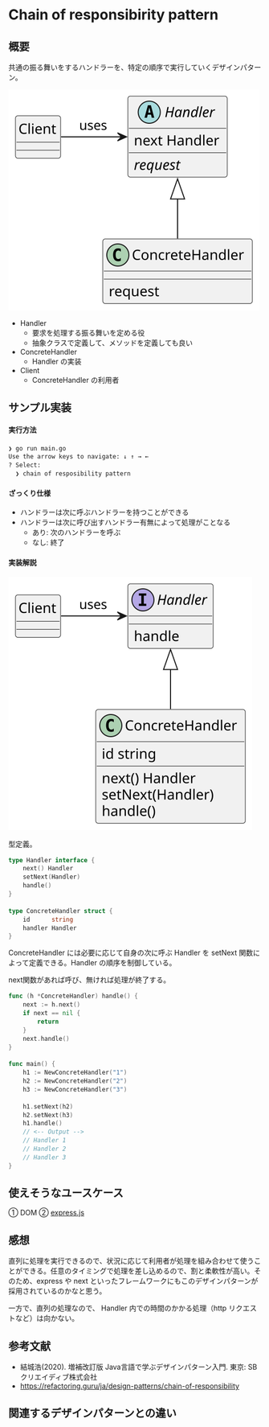 # Chain of responsibirity pattern

## 概要
共通の振る舞いをするハンドラーを、特定の順序で実行していくデザインパターン。

<img src="https://github.com/mmfiber/design-pattern-go-training/blob/main/src/chainofresponsibility/diagram/abstract.svg" />

* Handler
  * 要求を処理する振る舞いを定める役
  * 抽象クラスで定義して、メソッドを定義しても良い
* ConcreteHandler
  * Handler の実装
* Client
  * ConcreteHandler の利用者

## サンプル実装
#### 実行方法
```sh
❯ go run main.go  
Use the arrow keys to navigate: ↓ ↑ → ← 
? Select: 
  ❯ chain of resposibility pattern
```

#### ざっくり仕様
* ハンドラーは次に呼ぶハンドラーを持つことができる
* ハンドラーは次に呼び出すハンドラー有無によって処理がことなる
  * あり: 次のハンドラーを呼ぶ
  * なし: 終了

#### 実装解説
<img src="https://github.com/mmfiber/design-pattern-go-training/blob/main/src/chainofresponsibility/diagram/impl.svg" />

型定義。
```go
type Handler interface {
	next() Handler
	setNext(Handler)
	handle()
}

type ConcreteHandler struct {
	id      string
	handler Handler
}
```

ConcreteHandler には必要に応じて自身の次に呼ぶ Handler を setNext 関数によって定義できる。Handler の順序を制御している。

next関数があれば呼び、無ければ処理が終了する。

```go
func (h *ConcreteHandler) handle() {
	next := h.next()
	if next == nil {
		return
	}
	next.handle()
}

func main() {
	h1 := NewConcreteHandler("1")
	h2 := NewConcreteHandler("2")
	h3 := NewConcreteHandler("3")

	h1.setNext(h2)
	h2.setNext(h3)
	h1.handle()
	// <-- Output -->
	// Handler 1
	// Handler 2
	// Handler 3
}
```

## 使えそうなユースケース
① DOM
② [express.js](https://expressjs.com/ja/4x/api.html#app.use)

## 感想
直列に処理を実行できるので、状況に応じて利用者が処理を組み合わせて使うことができる。任意のタイミングで処理を差し込めるので、割と柔軟性が高い。そのため、express や next といったフレームワークにもこのデザインパターンが採用されているのかなと思う。

一方で、直列の処理なので、 Handler 内での時間のかかる処理（http リクエストなど）は向かない。

## 参考文献
* 結城浩(2020). 増補改訂版 Java言語で学ぶデザインパターン入門. 東京: SBクリエイディブ株式会社 
* https://refactoring.guru/ja/design-patterns/chain-of-responsibility

## 関連するデザインパターンとの違い
